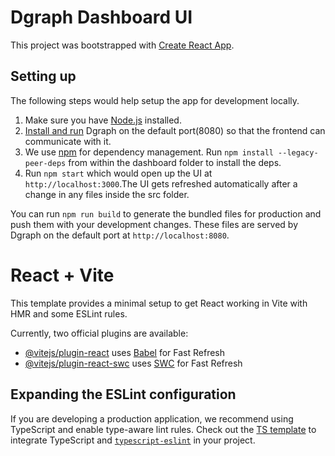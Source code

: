 # Dgraph Dashboard UI

This project was bootstrapped with
[Create React App](https://github.com/facebookincubator/create-react-app).

## Setting up

The following steps would help setup the app for development locally.

1. Make sure you have [Node.js](https://nodejs.org/en/) installed.
2. [Install and run](https://docs.dgraph.io) Dgraph on the default port(8080) so
   that the frontend can communicate with it.
3. We use [npm](https://www.npmjs.com/) for dependency management. Run `npm install --legacy-peer-deps`
   from within the dashboard folder to install the deps.
4. Run `npm start` which would open up the UI at `http://localhost:3000`.The UI gets
   refreshed automatically after a change in any files inside the src folder.

You can run `npm run build` to generate the bundled files for production and push
them with your development changes. These files are served by Dgraph on the
default port at `http://localhost:8080`.


# React + Vite

This template provides a minimal setup to get React working in Vite with HMR and some ESLint rules.

Currently, two official plugins are available:

- [@vitejs/plugin-react](https://github.com/vitejs/vite-plugin-react/blob/main/packages/plugin-react/README.md)
  uses [Babel](https://babeljs.io/) for Fast Refresh
- [@vitejs/plugin-react-swc](https://github.com/vitejs/vite-plugin-react-swc) uses
  [SWC](https://swc.rs/) for Fast Refresh

## Expanding the ESLint configuration

If you are developing a production application, we recommend using TypeScript and enable type-aware
lint rules. Check out the
[TS template](https://github.com/vitejs/vite/tree/main/packages/create-vite/template-react-ts) to
integrate TypeScript and [`typescript-eslint`](https://typescript-eslint.io) in your project.
